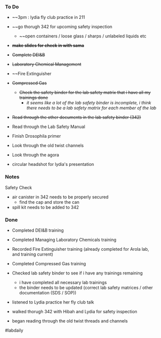 ### To Do
- ~~3pm : lydia fly club practice in 211
- ~~go thorugh 342 for upcoming safety inspection
	- ~~open containers / loose glass / sharps / unlabeled liquids etc
- ~~**make slides for check in with sama**~~

- ~~Complete DEI&B~~

- ~~Laboratory Chemical Management~~
- ~~Fire Extinguisher
- ~~Compressed Gas~~
	- ~~Check the safety binder for the lab safety matrix that i have all my trainings done~~
		- *it seems like a lot of the lab safety binder is incomplete, i think there needs to be a lab safety matrix for each member of the lab*
- ~~Read through the other documents in the lab safety binder (342)~~
- Read through the Lab Safety Manual

- Finish Drosophila primer

- Look through the old twist channels
- Look through the agora

- circular headshot for lydia's presentation

### Notes
Safety Check 
- air canister in 342 needs to be properly secured
	- find the cap and store the can 
- spill kit needs to be added to 342
### Done
- Completed DEI&B training 
- Completed Managing Laboratory Chemicals training 
- Recorded Fire Extinguisher training (already completed for Arola lab, and training current)
- Completed Compressed Gas training
- Checked lab safety binder to see if i have any trainings remaining
	- i have completed all necessary lab trainings
	- the binder needs to be updated (correct lab safety matrices / other documentation (SDS / SOP))
- listened to Lydia practice her fly club talk
- walked thorugh 342 with Hibah and Lydia for safety inspection

- began reading through the old twist threads and channels


#labdaily 